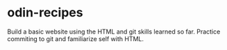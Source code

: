 # odin-recipes

Build a basic website using the HTML and git skills learned so far. Practice commiting to git and familiarize self with HTML.